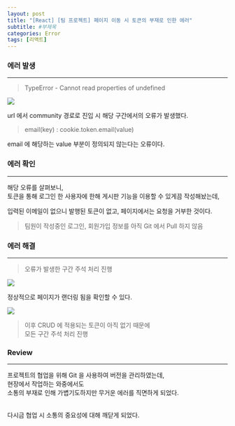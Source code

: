 ```yaml
---
layout: post
title: "[React] [팀 프로젝트] 페이지 이동 시 토큰의 부재로 인한 에러"
subtitle: #부제목
categories: Error
tags: [리액트]
---
```


### 에러 발생
---
> TypeError - Cannot read properties of undefined

![](https://s3.us-west-2.amazonaws.com/secure.notion-static.com/bb425f2d-62e9-48e0-9d03-08318c4e9ea9/Untitled.png?X-Amz-Algorithm=AWS4-HMAC-SHA256&X-Amz-Content-Sha256=UNSIGNED-PAYLOAD&X-Amz-Credential=AKIAT73L2G45EIPT3X45%2F20230127%2Fus-west-2%2Fs3%2Faws4_request&X-Amz-Date=20230127T182113Z&X-Amz-Expires=86400&X-Amz-Signature=e6b4894c23d0e5e81a18d6449bae30e11c11b6eece9e0ec4a7e5454912416662&X-Amz-SignedHeaders=host&response-content-disposition=filename%3D%22Untitled.png%22&x-id=GetObject)

url 에서 community 경로로 진입 시 해당 구간에서의 오류가 발생했다.

> email(key) : cookie.token.email(value)

email 에 해당하는 value 부분이 정의되지 않는다는 오류이다.

### 에러 확인
---
해당 오류를 살펴보니,<br>
토큰을 통해 로그인 한 사용자에 한해 게시판 기능을 이용할 수 있게끔 작성해놨는데, 

입력된 이메일이 없으니 발행된 토큰이 없고, 페이지에서는 요청을 거부한 것이다.

> 팀원이 작성중인 로그인, 회원가입 정보를 아직 Git 에서 Pull 하지 않음


### 에러 해결
---
> 오류가 발생한 구간 주석 처리 진행

![](https://s3.us-west-2.amazonaws.com/secure.notion-static.com/332e75cf-afb0-4969-8024-cba3c792d0ab/Untitled.png?X-Amz-Algorithm=AWS4-HMAC-SHA256&X-Amz-Content-Sha256=UNSIGNED-PAYLOAD&X-Amz-Credential=AKIAT73L2G45EIPT3X45%2F20230127%2Fus-west-2%2Fs3%2Faws4_request&X-Amz-Date=20230127T182353Z&X-Amz-Expires=86400&X-Amz-Signature=acb448c290f3ce84360a75800526105a032d4f5e9c250f642884224b3fdaca9d&X-Amz-SignedHeaders=host&response-content-disposition=filename%3D%22Untitled.png%22&x-id=GetObject)
<br>

정상적으로 페이지가 랜더링 됨을 확인할 수 있다.

![](https://s3.us-west-2.amazonaws.com/secure.notion-static.com/d16f5291-483d-4107-a376-9353a09bfd7b/Untitled.png?X-Amz-Algorithm=AWS4-HMAC-SHA256&X-Amz-Content-Sha256=UNSIGNED-PAYLOAD&X-Amz-Credential=AKIAT73L2G45EIPT3X45%2F20230127%2Fus-west-2%2Fs3%2Faws4_request&X-Amz-Date=20230127T182447Z&X-Amz-Expires=86400&X-Amz-Signature=e35cc31dee205d1159ca3d73efd604c569830ec7f9d714bc7f70d77eecf8f24a&X-Amz-SignedHeaders=host&response-content-disposition=filename%3D%22Untitled.png%22&x-id=GetObject)

> 이후 CRUD 에 적용되는 토큰이 아직 없기 때문에<br> 
모든 구간 주석 처리 진행


### Review
---
프로젝트의 협업을 위해 Git 을 사용하여 버전을 관리하였는데,<br>
현장에서 작업하는 와중에서도<br>
소통의 부재로 인해 가볍기도하지만 무거운 에러를 직면하게 되었다.

<br>
다시금 협업 시 소통의 중요성에 대해 깨닫게 되었다.